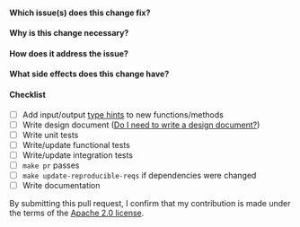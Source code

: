 #### Which issue(s) does this change fix?
<!-- Use the format #<issue-number>, e.g. #42 -->

#### Why is this change necessary?

#### How does it address the issue?

#### What side effects does this change have?

#### Checklist

- [ ] Add input/output [type hints](https://docs.python.org/3/library/typing.html) to new functions/methods
- [ ] Write design document ([Do I need to write a design document?](https://github.com/aws/aws-sam-cli/blob/develop/DEVELOPMENT_GUIDE.md#design-document))
- [ ] Write unit tests
- [ ] Write/update functional tests
- [ ] Write/update integration tests
- [ ] `make pr` passes
- [ ] `make update-reproducible-reqs` if dependencies were changed
- [ ] Write documentation

By submitting this pull request, I confirm that my contribution is made under the terms of the [Apache 2.0 license](https://www.apache.org/licenses/LICENSE-2.0).
